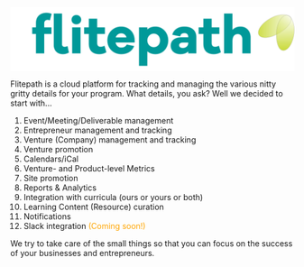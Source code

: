 <img src="./images/Flitepath.png" alt="Flitepath Logo" style="display:block;margin-left:auto;margin-right:auto;"/>

Flitepath is a cloud platform for tracking and managing the various nitty gritty details for your program. What details, you ask? Well we decided to start with... 

1. Event/Meeting/Deliverable management
2. Entrepreneur management and tracking
3. Venture (Company) management and tracking
4. Venture promotion
5. Calendars/iCal
6. Venture- and Product-level Metrics
7. Site promotion
8. Reports & Analytics
9. Integration with curricula (ours or yours or both)
10. Learning Content (Resource) curation
11. Notifications
12. Slack integration <span style="color:orange;">(Coming soon!)</span>

We try to take care of the small things so that you can focus on the success of your businesses and entrepreneurs.
